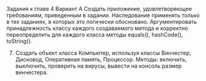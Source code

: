 Задания к главе 4
Вариант A
Создать приложение, удовлетворяющее требованиям, приведенным в задании. Наследование применять только в тех заданиях, в которых это логически
обосновано. Аргументировать принадлежность классу каждого создаваемого
метода и корректно переопределить для каждого класса методы equals(),
hashCode(), toString().

7. Создать объект класса Компьютер, используя классы Винчестер, Дисковод,
   Оперативная память, Процессор. Методы: включить, выключить, проверить на вирусы, вывести на консоль размер винчестера.